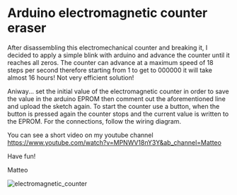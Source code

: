 # Arduino electromagnetic counter eraser

After disassembling this electromechanical counter and breaking it, I decided to apply a simple blink with arduino and advance the counter until it reaches all zeros.
The counter can advance at a maximum speed of 18 steps per second therefore starting from 1 to get to 000000 it will take almost 16 hours! Not very efficient solution!

Aniway...
set the initial value of the electromagnetic counter in order to save the value in the arduino EPROM then comment out the aforementioned line and upload the sketch again.
To start the counter use a button, when the button is pressed again the counter stops and the current value is written to the EPROM.
For the connections, follow the wiring diagram.

You can see a short video on my youtube channel https://www.youtube.com/watch?v=MPNWV18nY3Y&ab_channel=Matteo

Have fun!

Matteo

![electromagnetic_counter](https://github.com/matt199394/electromagnetic_counter_eraser/assets/65487240/b6e6ac69-8cba-4a01-b71d-4fd298d3c073)
